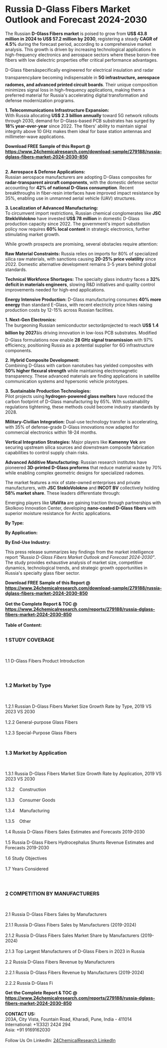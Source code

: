 <h1>Russia D-Glass Fibers Market Outlook and Forecast 2024-2030</h1><p>The Russian <strong>D-Glass Fibers market</strong> is poised to grow from <strong>US$ 43.8 million in 2024 to US$ 57.2 million by 2030</strong>, registering a steady <strong>CAGR of 4.5%</strong> during the forecast period, according to a comprehensive market analysis. This growth is driven by increasing technological applications in high-frequency electronics and aerospace sectors where these boron-free fibers with low dielectric properties offer critical performance advantages.</p><p>D-Glass fibersâspecifically engineered for electrical insulation and radar transparencyâare becoming indispensable in <strong>5G infrastructure, aerospace radomes, and advanced printed circuit boards</strong>. Their unique composition minimizes signal loss in high-frequency applications, making them a preferred material for Russia's accelerating digital transformation and defense modernization programs.</p><p><strong>1. Telecommunications Infrastructure Expansion:</strong><br>
With Russia allocating <strong>US$ 2.3 billion annually</strong> toward 5G network rollouts through 2030, demand for D-Glass-based PCB substrates has surged by <strong>18% year-over-year</strong> since 2022. The fibers' ability to maintain signal integrity above 10 GHz makes them ideal for base station antennas and millimeter-wave applications.</p><div><b>Download FREE Sample of this Report @ 
            <a href="https://www.24chemicalresearch.com/download-sample/279188/russia-dglass-fibers-market-2024-2030-850">
            https://www.24chemicalresearch.com/download-sample/279188/russia-dglass-fibers-market-2024-2030-850</a></b></div><br><p><strong>2. Aerospace &amp; Defense Applications:</strong><br>
Russian aerospace manufacturers are adopting D-Glass composites for <strong>radar-transparent aircraft components</strong>, with the domestic defense sector accounting for <strong>42% of national D-Glass consumption</strong>. Recent breakthroughs in fiber-resin interfaces have improved impact resistance by 35%, enabling use in unmanned aerial vehicle (UAV) structures.</p><p><strong>3. Localization of Advanced Manufacturing:</strong><br>
To circumvent import restrictions, Russian chemical conglomerates like <strong>JSC StekloVolokno</strong> have invested <strong>US$ 78 million</strong> in domestic D-Glass production capacity since 2022. The government's import substitution policy now requires <strong>60% local content</strong> in strategic electronics, further stimulating market growth.</p><p>While growth prospects are promising, several obstacles require attention:</p><p><strong>Raw Material Constraints:</strong> Russia relies on imports for 80% of specialized silica raw materials, with sanctions causing <strong>20-25% price volatility</strong> since 2022. Domestic alternative development remains 3-5 years behind global standards.</p><p><strong>Technical Workforce Shortages:</strong> The specialty glass industry faces a <strong>32% deficit in materials engineers</strong>, slowing R&amp;D initiatives and quality control improvements needed for high-end applications.</p><p><strong>Energy Intensive Production:</strong> D-Glass manufacturing consumes <strong>40% more energy</strong> than standard E-Glass, with recent electricity price hikes raising production costs by 12-15% across Russian facilities.</p><p><strong>1. Next-Gen Electronics:</strong><br>
The burgeoning Russian semiconductor sectorâprojected to reach <strong>US$ 1.4 billion by 2027</strong>âis driving innovation in low-loss PCB substrates. Modified D-Glass formulations now enable <strong>28 GHz signal transmission</strong> with 97% efficiency, positioning Russia as a potential supplier for 6G infrastructure components.</p><p><strong>2. Hybrid Composite Development:</strong><br>
Combining D-Glass with carbon nanotubes has yielded composites with <strong>50% higher flexural strength</strong> while maintaining electromagnetic transparency. These advanced materials are finding applications in satellite communication systems and hypersonic vehicle prototypes.</p><p><strong>3. Sustainable Production Technologies:</strong><br>
Pilot projects using <strong>hydrogen-powered glass melters</strong> have reduced the carbon footprint of D-Glass manufacturing by 65%. With sustainability regulations tightening, these methods could become industry standards by 2028.</p><p><strong>Military-Civilian Integration:</strong> Dual-use technology transfer is accelerating, with 35% of defense-grade D-Glass innovations now adapted for commercial electronics within 18-24 months.</p><p><strong>Vertical Integration Strategies:</strong> Major players like <strong>Kamenny Vek</strong> are securing upstream silica sources and downstream composite fabrication capabilities to control supply chain risks.</p><p><strong>Advanced Additive Manufacturing:</strong> Russian research institutes have pioneered <strong>3D-printed D-Glass preforms</strong> that reduce material waste by 70% while enabling complex geometric designs for specialized radomes.</p><p>The market features a mix of state-owned enterprises and private manufacturers, with <strong>JSC StekloVolokno</strong> and <strong>INCOT BV</strong> collectively holding <strong>58% market share</strong>. These leaders differentiate through:</p><p>Emerging players like <strong>UfaVita</strong> are gaining traction through partnerships with Skolkovo Innovation Center, developing <strong>nano-coated D-Glass fibers</strong> with superior moisture resistance for Arctic applications.</p><p><strong>By Type:</strong></p><p><strong>By Application:</strong></p><p><strong>By End-Use Industry:</strong></p><p>This press release summarizes key findings from the market intelligence report <em>"Russia D-Glass Fibers Market Outlook and Forecast 2024-2030"</em>. The study provides exhaustive analysis of market size, competitive dynamics, technological trends, and strategic growth opportunities in Russia's specialty glass fiber sector.</p><div><b>Download FREE Sample of this Report @ 
            <a href="https://www.24chemicalresearch.com/download-sample/279188/russia-dglass-fibers-market-2024-2030-850">
            https://www.24chemicalresearch.com/download-sample/279188/russia-dglass-fibers-market-2024-2030-850</a></b></div><br><div><b>Get the Complete Report & TOC @ 
            <a href="https://www.24chemicalresearch.com/reports/279188/russia-dglass-fibers-market-2024-2030-850">
            https://www.24chemicalresearch.com/reports/279188/russia-dglass-fibers-market-2024-2030-850</a></b></div><br>
            <b>Table of Content:</b><p><h2><span style="font-size:16px"><strong>1 STUDY COVERAGE</strong></span></h2><br />
<p>1.1 D-Glass Fibers Product Introduction</p><br />
<h2><span style="font-size:16px"><strong>1.2 Market by Type</strong></span></h2><br />
<p>1.2.1 Russian D-Glass Fibers Market Size Growth Rate by Type, 2019 VS 2023 VS 2030<br /><br />
1.2.2 General-purpose Glass Fibers&nbsp;&nbsp; &nbsp;<br /><br />
1.2.3 Special-Purpose Glass Fibers<br /><br />
<h2><span style="font-size:16px"><strong>1.3 Market by Application</strong></span></h2><br />
<p>1.3.1 Russia D-Glass Fibers Market Size Growth Rate by Application, 2019 VS 2023 VS 2030<br /><br />
1.3.2&nbsp;&nbsp; &nbsp;Construction<br /><br />
1.3.3&nbsp;&nbsp; &nbsp;Consumer Goods<br /><br />
1.3.4&nbsp;&nbsp; &nbsp;Manufacturing<br /><br />
1.3.5&nbsp;&nbsp; &nbsp;Other<br /><br />
1.4 Russia D-Glass Fibers Sales Estimates and Forecasts 2019-2030<br /><br />
1.5 Russia D-Glass Fibers Hydrocephalus Shunts Revenue Estimates and Forecasts 2019-2030<br /><br />
1.6 Study Objectives<br /><br />
1.7 Years Considered</p><br />
<h2><span style="font-size:16px"><strong>2 COMPETITION BY MANUFACTURERS</strong></span></h2><br />
<p>2.1 Russia D-Glass Fibers Sales by Manufacturers<br /><br />
2.1.1 Russia D-Glass Fibers Sales by Manufacturers (2019-2024)<br /><br />
2.1.2 Russia D-Glass Fibers Sales Market Share by Manufacturers (2019-2024)<br /><br />
2.1.3 Top Largest Manufacturers of D-Glass Fibers in 2023 in Russia<br /><br />
2.2 Russia D-Glass Fibers Revenue by Manufacturers<br /><br />
2.2.1 Russia D-Glass Fibers Revenue by Manufacturers (2019-2024)<br /><br />
2.2.2 Russia D-Glass Fi</p><div><b>Get the Complete Report & TOC @ 
            <a href="https://www.24chemicalresearch.com/reports/279188/russia-dglass-fibers-market-2024-2030-850">
            https://www.24chemicalresearch.com/reports/279188/russia-dglass-fibers-market-2024-2030-850</a></b></div><br><b>CONTACT US:</b><br>
            203A, City Vista, Fountain Road, Kharadi, Pune, India - 411014<br>
            International: +1(332) 2424 294<br>
            Asia: +91 9169162030 <br><br>
            Follow Us On LinkedIn: <a href="https://www.linkedin.com/company/24chemicalresearch/">24ChemicalResearch LinkedIn</a>